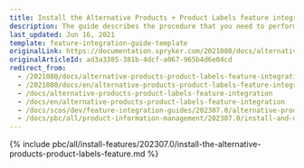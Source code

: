 ```yaml
---
title: Install the Alternative Products + Product Labels feature integration
description: The guide describes the procedure that you need to perform in order to integrate the Alternative Products + Product Labels feature into your project.
last_updated: Jun 16, 2021
template: feature-integration-guide-template
originalLink: https://documentation.spryker.com/2021080/docs/alternative-products-product-labels-feature-integration
originalArticleId: ad3a3385-381b-4dcf-a067-965b4d6e04cd
redirect_from:
  - /2021080/docs/alternative-products-product-labels-feature-integration
  - /2021080/docs/en/alternative-products-product-labels-feature-integration
  - /docs/alternative-products-product-labels-feature-integration
  - /docs/en/alternative-products-product-labels-feature-integration
  - /docs/scos/dev/feature-integration-guides/202307.0/alternative-products-product-label-feature-integration.html
  - /docs/pbc/all/product-information-management/202307.0/install-and-upgrade/install-features/install-the-alternative-products-product-label-feature.html
---
```


{% include pbc/all/install-features/202307.0/install-the-alternative-products-product-labels-feature.md %} <!-- To edit, see /_includes/pbc/all/install-features/202307.0/install-the-alternative-products-product-label-feature.md -->
